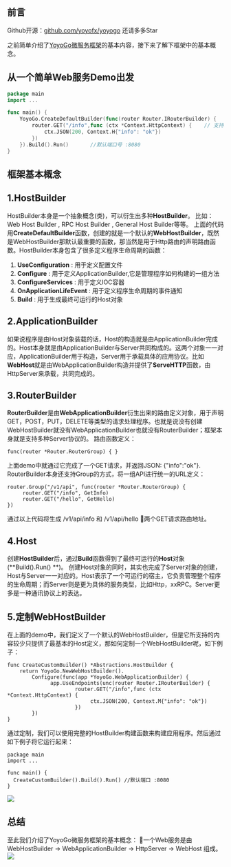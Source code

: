 ## 前言
Github开源：[github.com/yoyofx/yoyogo](https://github.com/yoyofx/yoyogo) 还请多多Star

之前简单介绍了[YoyoGo微服务框架](https://www.cnblogs.com/maxzhang1985/p/12981989.html)的基本内容，接下来了解下框架中的基本概念。
## 从一个简单Web服务Demo出发
```go
package main
import ...

func main() {
    YoyoGo.CreateDefaultBuilder(func(router Router.IRouterBuilder) {
        router.GET("/info",func (ctx *Context.HttpContext) {    // 支持Group方式
            ctx.JSON(200, Context.H{"info": "ok"})
        })
    }).Build().Run()       //默认端口号 :8080
}
```
## 框架基本概念
## 1.HostBuilder
HostBuilder本身是一个抽象概念(类)，可以衍生出多种**HostBuilder**。
比如：Web Host Builder , RPC Host Builder , General Host Builder等等。
上面的代码用**CreateDefaultBuilder**函数，创建的就是一个默认的**WebHostBuilder**，既然是WebHostBuilder那默认最重要的函数，那当然是用于Http路由的声明路由函数。HostBuilder本身包含了很多定义程序生命周期的函数：
1. **UseConfiguration**  : 用于定义配置文件
2. **Configure**         : 用于定义ApplicationBuilder,它是管理程序如何构建的一组方法
3. **ConfigureServices** : 用于定义IOC容器
4. **OnApplicationLifeEvent** : 用于定义程序生命周期的事件通知
5. **Build** : 用于生成最终可运行的Host对象

## 2.ApplicationBuilder
如果说程序是由Host对象装载的话，Host的构造就是由ApplicationBuilder完成的。Host本身就是由ApplicationBuilder与Server共同构成的。这两个对象一一对应，ApplicationBuilder用于构造，Server用于承载具体的应用协议。比如**WebHost**就是由WebApplicationBuilder构造并提供了**ServeHTTP**函数，由HttpServer来承载，共同完成的。

## 3.RouterBuilder
**RouterBuilder**是由**WebApplicationBuilder**衍生出来的路由定义对象，用于声明GET，POST，PUT，DELETE等类型的请求处理程序。也就是说没有创建WebHostBuilder就没有WebApplicationBuilder也就没有RouterBuilder；框架本身就是支持多种Server协议的。
路由函数定义：
```golang
func(router *Router.RouterGroup) { }
```
上面demo中就通过它完成了一个GET请求，并返回JSON: {"info":"ok"}.
RouterBuilder本身还支持Group的方式，将一组API进行统一的URL定义：
```golang
router.Group("/v1/api", func(router *Router.RouterGroup) {
     router.GET("/info", GetInfo)
     router.GET("/hello", GetHello)
})
```
通过以上代码将生成 /v1/api/info 和 /v1/api/hello 两个GET请求路由地址。
## 4.Host
创建**HostBuilder**后，通过**Build**函数得到了最终可运行的**Host**对象(**Build().Run() **)。 创建Host对象的同时，其实也完成了Server对象的创建，Host与Server一一对应的。Host表示了一个可运行的宿主，它负责管理整个程序的生命周期；而Server则是更为具体的服务类型，比如Http，xxRPC。Server更多是一种通讯协议上的表达。
## 5.定制WebHostBuilder
在上面的demo中，我们定义了一个默认的WebHostBuilder，但是它所支持的内容较少只提供了最基本的Host定义，那如何定制一个WebHostBuilder呢，如下例子：
```golang
func CreateCustomBuilder() *Abstractions.HostBuilder {
	return YoyoGo.NewWebHostBuilder().
		Configure(func(app *YoyoGo.WebApplicationBuilder) {
		      app.UseEndpoints(unc(router Router.IRouterBuilder) {
                      router.GET("/info",func (ctx *Context.HttpContext) {
                           ctx.JSON(200, Context.M{"info": "ok"})
                      })
		})
}
```
通过定制，我们可以使用完整的HostBuilder构建函数来构建应用程序。然后通过如下例子将它运行起来：
```golang
package main
import ...

func main() {
  CreateCustomBuilder().Build().Run() //默认端口 :8080
}
```
![](https://mnur-prod-public.oss-cn-beijing.aliyuncs.com/0/tech/20200817181043.png)


## 总结
至此我们介绍了YoyoGo微服务框架的基本概念： 一个Web服务是由 WebHostBuilder -> WebApplicationBuilder -> HttpServer -> WebHost 组成。
![](https://mnur-prod-public.oss-cn-beijing.aliyuncs.com/0/tech/HostBuilder时序图.png)
